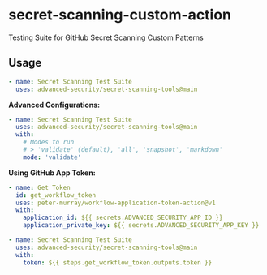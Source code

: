 # secret-scanning-custom-action
Testing Suite for GitHub Secret Scanning Custom Patterns

## Usage

```yaml
- name: Secret Scanning Test Suite
  uses: advanced-security/secret-scanning-tools@main
```

**Advanced Configurations:**

```yaml
- name: Secret Scanning Test Suite
  uses: advanced-security/secret-scanning-tools@main
  with:
    # Modes to run
    # > 'validate' (default), 'all', 'snapshot', 'markdown'
    mode: 'validate'
```

**Using GitHub App Token:**

```yaml
- name: Get Token
  id: get_workflow_token
  uses: peter-murray/workflow-application-token-action@v1
  with:
    application_id: ${{ secrets.ADVANCED_SECURITY_APP_ID }}
    application_private_key: ${{ secrets.ADVANCED_SECURITY_APP_KEY }}

- name: Secret Scanning Test Suite
  uses: advanced-security/secret-scanning-tools@main
  with:
    token: ${{ steps.get_workflow_token.outputs.token }}
```
